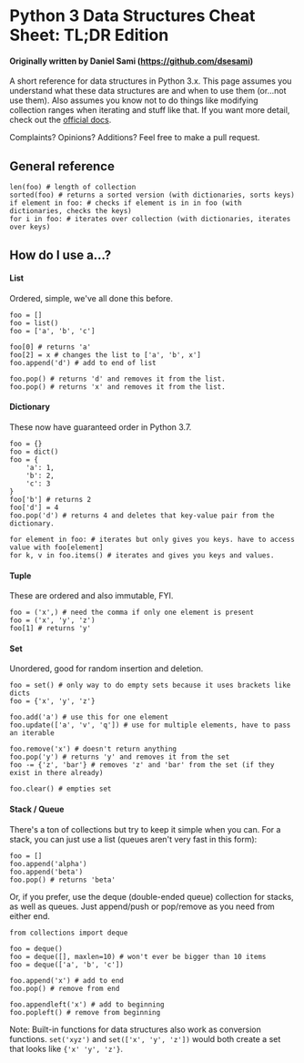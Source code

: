 # Python 3 Data Structures Cheat Sheet: TL;DR Edition
#### Originally written by Daniel Sami (https://github.com/dsesami)

A short reference for data structures in Python 3.x.
This page assumes you understand what these data structures are and when to use them
(or...not use them). Also assumes you know not to do things like modifying collection ranges
when iterating and stuff like that.
If you want more detail, check out the [official docs](https://www.python.org/doc/).

Complaints? Opinions? Additions? Feel free to make a pull request.

## General reference
```
len(foo) # length of collection
sorted(foo) # returns a sorted version (with dictionaries, sorts keys)
if element in foo: # checks if element is in in foo (with dictionaries, checks the keys)
for i in foo: # iterates over collection (with dictionaries, iterates over keys)
```

## How do I use a...?
#### List
Ordered, simple, we've all done this before.
```
foo = []
foo = list()
foo = ['a', 'b', 'c']

foo[0] # returns 'a'
foo[2] = x # changes the list to ['a', 'b', x']
foo.append('d') # add to end of list

foo.pop() # returns 'd' and removes it from the list.
foo.pop() # returns 'x' and removes it from the list.
```
#### Dictionary
These now have guaranteed order in Python 3.7.
```
foo = {}
foo = dict()
foo = {
    'a': 1,
    'b': 2,
    'c': 3
}
foo['b'] # returns 2
foo['d'] = 4
foo.pop('d') # returns 4 and deletes that key-value pair from the dictionary. 

for element in foo: # iterates but only gives you keys. have to access value with foo[element]
for k, v in foo.items() # iterates and gives you keys and values.
```
#### Tuple
These are ordered and also immutable, FYI.
```
foo = ('x',) # need the comma if only one element is present
foo = ('x', 'y', 'z')
foo[1] # returns 'y'

```
#### Set
Unordered, good for random insertion and deletion.
```
foo = set() # only way to do empty sets because it uses brackets like dicts
foo = {'x', 'y', 'z'}

foo.add('a') # use this for one element
foo.update(['a', 'v', 'q']) # use for multiple elements, have to pass an iterable

foo.remove('x') # doesn't return anything
foo.pop('y') # returns 'y' and removes it from the set
foo -= {'z', 'bar'} # removes 'z' and 'bar' from the set (if they exist in there already)

foo.clear() # empties set
```
#### Stack / Queue
There's a ton of collections but try to keep it simple when you can.
For a stack, you can just use a list (queues aren't very fast in this form):
```
foo = []
foo.append('alpha')
foo.append('beta')
foo.pop() # returns 'beta'
```
Or, if you prefer, use the deque (double-ended queue) collection for stacks,
as well as queues. Just append/push or pop/remove as you need from either end.
```
from collections import deque

foo = deque()
foo = deque([], maxlen=10) # won't ever be bigger than 10 items
foo = deque(['a', 'b', 'c'])

foo.append('x') # add to end
foo.pop() # remove from end

foo.appendleft('x') # add to beginning
foo.popleft() # remove from beginning
```

Note: Built-in functions for data structures also work as conversion functions. 
`set('xyz')` and `set(['x', 'y', 'z'])` would both create a set
that looks like `{'x' 'y', 'z'}`.

